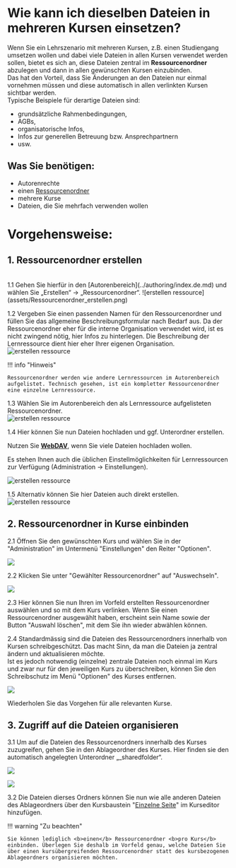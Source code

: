 # Wie kann ich dieselben Dateien in mehreren Kursen einsetzen?

Wenn Sie ein Lehrszenario mit mehreren Kursen, z.B. einen Studiengang umsetzen wollen und dabei viele Dateien in allen Kursen verwendet werden sollen, bietet es sich an, diese Dateien zentral im <b>Ressourcenordner</b> abzulegen und dann in allen gewünschten Kursen einzubinden. <br>
Das hat den Vorteil, dass Sie Änderungen an den Dateien nur einmal vornehmen müssen und diese automatisch in allen verlinkten Kursen sichtbar werden.<br>Typische Beispiele für derartige Dateien sind: 
* grundsätzliche Rahmenbedingungen,
* AGBs,
* organisatorische Infos,
* Infos zur generellen Betreuung bzw. Ansprechpartnern
* usw.

## Was Sie benötigen:

* Autorenrechte
* einen [Ressourcenordner](../course_create/Course_Settings.de.md)
* mehrere Kurse
* Dateien, die Sie mehrfach verwenden wollen

# Vorgehensweise:

## 1. Ressourcenordner erstellen  
<br>
1.1 Gehen Sie hierfür in den [Autorenbereich](../authoring/index.de.md) und wählen Sie
„Erstellen“ -> „Ressourcenordner“.
     ![erstellen ressource](assets/Ressourcenordner_erstellen.png)  

1.2 Vergeben Sie einen passenden Namen für den Ressourcenordner und füllen Sie das allgemeine Beschreibungsformular nach Bedarf aus. Da der Ressourcenordner eher für die interne Organisation verwendet wird, ist es nicht zwingend nötig, hier Infos zu hinterlegen. Die Beschreibung der Lernressource dient hier eher Ihrer eigenen Organisation.  
     ![erstellen ressource](assets/Ressourcenordner_erstellen_Titel.png)  

!!! info "Hinweis"

    Ressourcenordner werden wie andere Lernressourcen im Autorenbereich aufgelistet. Technisch gesehen, ist ein kompletter Ressourcenordner eine einzelne Lernressource.

1.3 Wählen Sie im Autorenbereich den als Lernressource aufgelisteten Ressourcenordner.  
     ![erstellen ressource](assets/Ressourcenordner_im_Autorenbereich.png)  

1.4 Hier können Sie nun Dateien hochladen und ggf. Unterordner erstellen.

Nutzen Sie [**WebDAV**](../supported_tech/Using_WebDAV.de.md), wenn Sie viele Dateien hochladen wollen.  

Es stehen Ihnen auch die üblichen Einstellmöglichkeiten für Lernressourcen zur Verfügung (Administration -> Einstellungen).

   ![erstellen ressource](assets/Ressourcenordner_Dateien.png) 


1.5 Alternativ können Sie hier Dateien auch direkt erstellen.
    ![erstellen ressource](assets/Ressourcenordner_Datei_erstellen.png) 
 
## 2. Ressourcenordner in Kurse einbinden  

2.1 Öffnen Sie den gewünschten Kurs und wählen Sie in der "Administration" im Untermenü "Einstellungen" den Reiter "Optionen".

![](assets/Ressourcenordner_Einstellungen_Optionen.png)
 
2.2 Klicken Sie unter "Gewählter Ressourcenordner" auf "Auswechseln".

![](assets/Ressourcenordner_auswechseln.png) 
 
2.3 Hier können Sie nun Ihren im Vorfeld erstellten Ressourcenordner auswählen und
so mit dem Kurs verlinken. Wenn Sie einen Ressourcenordner ausgewählt haben, erscheint sein Name sowie
der Button "Auswahl löschen", mit dem Sie ihn wieder abwählen können.
  
2.4 Standardmässig sind die Dateien des Ressourcenordners innerhalb von Kursen schreibgeschützt. Das macht Sinn, da man die Dateien ja zentral ändern und aktualisieren möchte.<br>Ist es jedoch notwendig (einzelne) zentrale Dateien noch
einmal im Kurs und zwar nur für den jeweiligen Kurs zu überschreiben, können Sie den Schreibschutz im Menü "Optionen" des Kurses entfernen.

![](assets/Ressourcenordner_aendern.png)
 
  
Wiederholen Sie das Vorgehen für alle relevanten Kurse.

## 3. Zugriff auf die Dateien organisieren  

3.1 Um auf die Dateien des Ressourcenordners innerhalb des Kurses zuzugreifen, gehen Sie in den Ablageordner des Kurses. Hier finden sie den automatisch
angelegten Unterordner „_sharedfolder“.

![](assets/Ablageordner_menu.png)

![](assets/Ablageordner_ohne_menu.png)
  
3.2 Die Dateien dierses Ordners können Sie nun wie alle anderen Dateien des Ablageordners über
den Kursbaustein "[Einzelne Seite](../course_elements/Knowledge_Transfer.de.md)" im Kurseditor
hinzufügen.

!!! warning "Zu beachten"

    Sie können lediglich <b>einen</b> Ressourcenordner <b>pro Kurs</b> einbinden. Überlegen Sie deshalb im Vorfeld genau, welche Dateien Sie über einen kursübergreifenden Ressourcenordner statt des kursbezogenen Ablageordners organisieren möchten.
